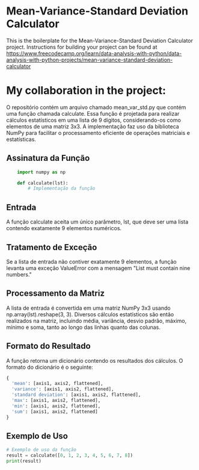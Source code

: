 # Mean-Variance-Standard Deviation Calculator

This is the boilerplate for the Mean-Variance-Standard Deviation Calculator project. Instructions for building your project can be found at https://www.freecodecamp.org/learn/data-analysis-with-python/data-analysis-with-python-projects/mean-variance-standard-deviation-calculator

# My collaboration in the project:

O repositório contém um arquivo chamado mean_var_std.py que contém uma função chamada calculate. Essa função é projetada para realizar cálculos estatísticos em uma lista de 9 dígitos, considerando-os como elementos de uma matriz 3x3. A implementação faz uso da biblioteca NumPy para facilitar o processamento eficiente de operações matriciais e estatísticas.

## Assinatura da Função
```python
    import numpy as np

    def calculate(lst):
        # Implementação da função
```
## Entrada
A função calculate aceita um único parâmetro, lst, que deve ser uma lista contendo exatamente 9 elementos numéricos.

## Tratamento de Exceção
Se a lista de entrada não contiver exatamente 9 elementos, a função levanta uma exceção ValueError com a mensagem "List must contain nine numbers."

## Processamento da Matriz
A lista de entrada é convertida em uma matriz NumPy 3x3 usando np.array(lst).reshape(3, 3).
Diversos cálculos estatísticos são então realizados na matriz, incluindo média, variância, desvio padrão, máximo, mínimo e soma, tanto ao longo das linhas quanto das colunas.

## Formato do Resultado
A função retorna um dicionário contendo os resultados dos cálculos. O formato do dicionário é o seguinte:
```python
{
  'mean': [axis1, axis2, flattened],
  'variance': [axis1, axis2, flattened],
  'standard deviation': [axis1, axis2, flattened],
  'max': [axis1, axis2, flattened],
  'min': [axis1, axis2, flattened],
  'sum': [axis1, axis2, flattened]
}
```

## Exemplo de Uso
```python
# Exemplo de uso da função
result = calculate([0, 1, 2, 3, 4, 5, 6, 7, 8])
print(result)
```
